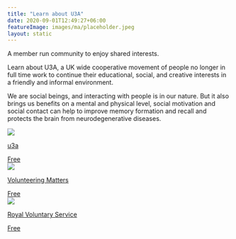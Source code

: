 ```yaml
---
title: "Learn about U3A"
date: 2020-09-01T12:49:27+06:00
featureImage: images/ma/placeholder.jpeg
layout: static
---
```


A member run community to enjoy shared interests.

Learn about U3A, a UK wide cooperative movement of people no longer in full time work to continue their educational, social, and creative interests in a friendly and informal environment.

We are social beings, and interacting with people is in our nature. But it also brings us benefits on a mental and physical level, social motivation and social contact can help to improve memory formation and recall and protects the brain from neurodegenerative diseases.

<a class="ma-link" href="https://www.u3a.org.uk/about"><div class="ma-card ma-card-Community"><div class="ma-icon"><img src ="/images/icon-check.png"/></div><div class="ma-name"><p>u3a</p></div><div class="ma-paid-text"><span>Free</span></div></div></a><a class="ma-link" href="https://volunteeringmatters.org.uk/pillars/older-people/"><div class="ma-card ma-card-Community"><div class="ma-icon"><img src ="/images/icon-check.png"/></div><div class="ma-name"><p>Volunteering Matters</p></div><div class="ma-paid-text"><span>Free</span></div></div></a><a class="ma-link" href="https://www.royalvoluntaryservice.org.uk/volunteering/"><div class="ma-card ma-card-Community"><div class="ma-icon"><img src ="/images/icon-check.png"/></div><div class="ma-name"><p>Royal Voluntary Service</p></div><div class="ma-paid-text"><span>Free</span></div></div></a>  

<br/><br/>






